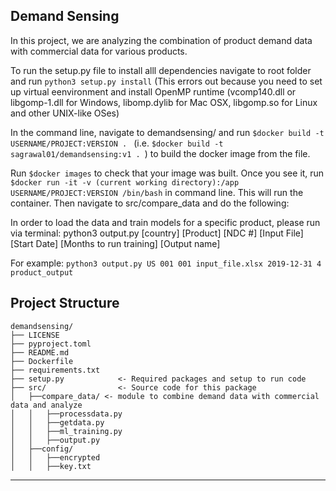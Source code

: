 Demand Sensing
------------

In this project, we are analyzing the combination of product demand data with commercial data for various products.

To run the setup.py file to install alll dependencies navigate to root folder and run `python3 setup.py install` (This errors out because you need to set up virtual eenvironment and install OpenMP runtime (vcomp140.dll or libgomp-1.dll for Windows, libomp.dylib for Mac OSX, libgomp.so for Linux and other UNIX-like OSes)

In the command line, navigate to demandsensing/ and run `$docker build -t USERNAME/PROJECT:VERSION . ` (i.e. `$docker build -t sagrawal01/demandsensing:v1 . `) to build the docker image from the file. 

Run `$docker images` to check that your image was built. Once you see it, run `$docker run -it -v (current working directory):/app USERNAME/PROJECT:VERSION /bin/bash` in command line. This will run the container. Then navigate to src/compare_data and do the following: 


In order to load the data and train models for a specific product, please run via terminal: python3 output.py [country] [Product] [NDC #] [Input File] [Start Date] [Months to run training] [Output name]

For example: `python3 output.py US 001 001 input_file.xlsx 2019-12-31 4 product_output`

Project Structure
------------

    demandsensing/          
    ├── LICENSE              
    ├── pyproject.toml 
    ├── README.md 
    ├── Dockerfile
    ├── requirements.txt  
    ├── setup.py            <- Required packages and setup to run code
    ├── src/                <- Source code for this package
    │   ├──compare_data/ <- module to combine demand data with commercial data and analyze
    │   │   ├──processdata.py
    │   │   ├──getdata.py
    │   │   ├──ml_training.py
    │   │   ├──output.py
    │   ├──config/
    │   │   ├──encrypted
    │   │   ├──key.txt
--------
